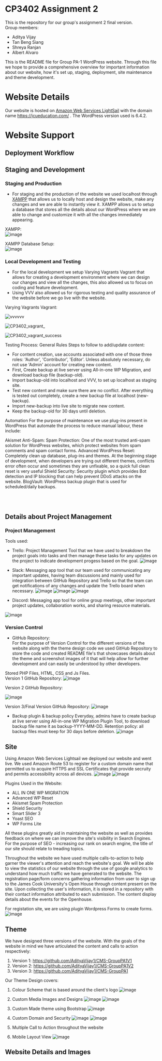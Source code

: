 # CP3402 Assignment 2 

This is the repository for our group's assignment 2 final version.<br>
Group members:
* Aditya Vijay
* Tan Beng Siang
* Shreya Ranjan
* Albert Alvaro

This is the README file for Group PA-1 WordPress website.
Through this file we hope to provide a comprehensive overview for important information about our website, how it's set up, staging, deployment, site maintenance and theme development. 

# Website Details
Our website is hosted on [Amazon Web Services LightSail](https://aws.amazon.com/lightsail/) with the domain name https://jcueducation.com/ . The WordPress version used is 6.4.2.

# Website Support


## Deployment Workflow

## Staging and Development
### Staging and Production
- For staging and the production of the website we used localhost through [XAMPP](https://www.apachefriends.org/) that allows us to locally host and design the website, make any changes and we are able to instantly view it.
XAMPP allows us to setup a database that stores all the details about our WordPress where we are able to change and customize it with all the changes immediately appearing. 

XAMPP:
<br>
![image](https://github.com/AdityaVijay1/CMS-GroupPA1/assets/84958533/157db6ef-67e9-4abc-ada1-2a95cd497165)

XAMPP Database Setup:
<br>
![image](https://github.com/AdityaVijay1/CMS-GroupPA1/assets/84958533/4888642b-b3ce-4845-80bf-72c51ebc6211)


### Local Development and Testing
- For the local development we setup Varying Vagrants Vagrant that allows for creating a development environment where we can design our changes and view all the changes, this also allowed us to focus on coding and feature development.
- Using VVV also allowed us for rigorous testing and quality assurance of the website before we go live with the website.

Varying Vagrants Vagrant:

![vvvvvv](https://github.com/AdityaVijay1/CMS-GroupPA1/assets/84958533/d649f9c9-940e-4867-b5f9-8708af67aa2c)


![CP3402_vagrant_](https://github.com/AdityaVijay1/CMS-GroupPA1/assets/84958533/c6e5a07f-9108-4286-bbd1-83b0f2fac5b9)

![CP3402_vagrant_success](https://github.com/AdityaVijay1/CMS-GroupPA1/assets/84958533/317b80a5-c5b7-40b6-9804-4f756d561e7e)

Testing Process:
General Rules
Steps to follow to add/update content:

* For content creation, use accounts associated with one of those three roles: 'Author', 'Contributor', 'Editor'. Unless absolutely necessary, do not use 'Admin' account for creating new content.
* First, Create backup at live server using All-in-one WP Migration, and download backup file (backup-old).
* Import backup-old into localhost and VVV, to set up localhost as staging site.
* Test new content and make sure there are no conflict. After everything is tested out completely, create a new backup file at localhost (new-backup).
* Import new-backup into live site to migrate new content. 
* Keep the backup-old for 30 days until deletion.

Automation
For the purpose of maintenance we use plug-ins present in WordPress that automate the process to reduce manual labour, these include:

Akismet Anti-Spam: Spam Protection: One of the most trusted anti-spam solution for WordPress websites, which protect websites from spam comments and spam contact forms.
Advanced WordPress Reset: Completely clean up database, plug-ins and themes. At the beginning stage of development, when developers are trying out different themes, conflicts error often occur and sometimes they are unfixable, so a quick full clean reset is very useful
Shield Security: Security plugin which provides Bot detection and IP blocking that can help prevent DDoS attacks on the website.
BlogVault: WordPress backup plugin that is used for scheduled/daily backups.

<br><br>
## Details about Project Management
### Project Management
Tools used:

- Trello:
Project Management Tool that we have used to breakdown the project goals into tasks and then manage these tasks for any updates on the project to indicate development progess based on the goal.
![image](https://github.com/AdityaVijay1/CMS-GroupPA1/assets/84958533/eb75baa8-90a3-4dba-8b98-3665536569ae)



- Slack:
Messaging app tool that our team used for communicating any important updates, having team discussions and mainly used for integration between GitHub Repository and Trello so that the team can get notifications of any changes and update the Trello board when necessary.
![image](https://github.com/AdityaVijay1/CMS-GroupPA1/assets/84958533/1decd19f-06bb-4a2f-981b-1436059321e7)
![image](https://github.com/AdityaVijay1/CMS-GroupPA1/assets/84958533/1a11f5c1-9a87-414e-83d2-edcc29db66ff)
![image](https://github.com/AdityaVijay1/CMS-GroupPA1/assets/84958533/0e9d461a-db19-4f3f-ba18-f6081dfbe0e5)

- Discord:
Messaging app tool for online group meetings, other important project updates, collaboration works, and sharing resource materials.

![image](https://github.com/AdityaVijay1/CMS-GroupPA1/assets/84958533/743cad0b-740a-49df-a97f-9d9b654ec24a)
 

### Version Control


- GitHub Repository:<br>
For the purpose of Version Control for the different versions of the website along with the theme design code we used GitHub Repository to store the code and created README file's that showcases details about the theme and screenshot images of it that will help allow for further development and can easily be understood by other developers.

Stored PHP Files, HTML, CSS and Js Files.
<br>
Version 1 GitHub Repository:
![image](https://github.com/AdityaVijay1/CMS-GroupPA1/assets/84958533/5621b4cd-fef1-458a-a096-5c95cb72ce41)

Version 2 GitHub Repository:

![image](https://github.com/AdityaVijay1/CMS-GroupPA1/assets/84958533/6b70cb7f-2ec2-47d8-b0ce-00d0fbed835a)


Version 3/Final Version GitHub Repository:
![image](https://github.com/AdityaVijay1/CMS-GroupPA1/assets/84958533/4d02e819-d5ce-4974-8d6a-bbf14376b0a3)

- Backup plugin & backup policy
Everyday, admins have to create backup at live server using All-in-one WP Migration Plugin Tool, to download backup file name it as backup-YYYY-MM-DD.
Retention policy: all backup files must keep for 30 days before deletion.
![image](https://github.com/AdityaVijay1/CMS-GroupPA1/assets/84958533/22f48452-41a5-46d7-9a91-d63e2538af6b)



## Site

Using Amazon Web Services Lightsail we deployed our website and went live. 
We used Amazon Route 53 to register for a custom domain name that permitted us to acquire HTTPS and SSL Certificates that provide secruity and permits accessibility across all devices.
![image](https://github.com/AdityaVijay1/CMS-GroupPA1/assets/84958533/5cbc7f5c-ace6-4cac-b765-30494cfa93a2)
![image](https://github.com/AdityaVijay1/CMS-GroupPA1/assets/84958533/789c7bcd-5865-4d4f-8de9-5035bdbebce0)



Plugins Used in the Website:
- ALL IN ONE WP MIGRATION
- Advanced WP Reset
- Akismet Spam Protection
- Shield Security
- Smart Slider 3
- Yoast SEO
- WP Forms Lite

All these plugins greatly aid in maintaining the website as well as provides feedback on where we can improve the site's visibility in Search Engines. For the purpose of SEO - increasing our rank on search engine, the title of our site should relate to treading topics.

Throughout the website we have used multiple calls-to-action to help garner the viewer's attention and reach the website's goal. We will be able to view the statistics of our website through the use of google analytics to understand how much traffic we have generated to the website.
The registration page/form concerns gathering information from user to sign up to the James Cook University's Open House through content present on the site. Upon collecting the user's information, it is stored in a repository with their contact information attributed to each submission. The content display details about the events for the Openhouse.

For registation site, we are using plugin Wordpress Forms to create forms.
![image](https://github.com/AdityaVijay1/CMS-GroupPA1/assets/84958533/a093a6e0-1af1-4918-96ef-b63c513c4760)



## Theme 
We have designed three versions of the website. 
With the goals of the website in mind we have articulated the content and calls to action respectively:

1) Version 1: https://github.com/AdityaVijay1/CMS-GroupPA1V1
2) Version 2: https://github.com/AdityaVijay1/CMS-GroupPA1V2
3) Version 3: https://github.com/AdityaVijay1/CMS-GroupPA1

Our Theme Design covers:
1) Colour Scheme that is based around the client's logo
![image](https://github.com/AdityaVijay1/CMS-GroupPA1/assets/84958533/35591636-5c8f-4ba0-8334-2c4f241177ad)

2) Custom Media Images and Designs
![image](https://github.com/AdityaVijay1/CMS-GroupPA1/assets/84958533/768f1ba6-441e-4d78-a233-dafb06c874a5)
![image](https://github.com/AdityaVijay1/CMS-GroupPA1/assets/84958533/07674f31-2088-4e60-a6f6-8852e1019227)

3) Custom Made theme using Bootstrap
![image](https://github.com/AdityaVijay1/CMS-GroupPA1/assets/84958533/fb5f08fc-aeea-42b2-8a75-15ec7b8f7361)

4) Custom Domain and Security
![image](https://github.com/AdityaVijay1/CMS-GroupPA1/assets/84958533/de47a730-9334-4bcb-8ab7-a1e9f78536a3)
![image](https://github.com/AdityaVijay1/CMS-GroupPA1/assets/84958533/2a2ce1c0-a0c2-4aa0-a84c-dd6801f3bbee)

5) Multiple Call to Action throughout the website

6) Mobile Layout View 
![image](https://github.com/AdityaVijay1/CMS-GroupPA1/assets/84958533/9323c1a1-d3c2-4db6-874e-e1d455438c5a)




## Website Details and Images

